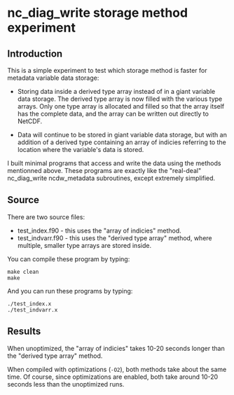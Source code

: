 nc_diag_write storage method experiment
========================================

Introduction
-------------
This is a simple experiment to test which storage method is faster for
metadata variable data storage:

 * Storing data inside a derived type array instead of in a giant
   variable data storage. The derived type array is now filled
   with the various type arrays. Only one type array is allocated and
   filled so that the array itself has the complete data, and the array
   can be written out directly to NetCDF.
   
 * Data will continue to be stored in giant variable data storage, but
   with an addition of a derived type containing an array of indicies
   referring to the location where the variable's data is stored.

I built minimal programs that access and write the data using the
methods mentionned above. These programs are exactly like the
"real-deal" nc_diag_write ncdw_metadata subroutines, except extremely
simplified.

Source
-------
There are two source files:

 * test_index.f90 - this uses the "array of indicies" method.
 * test_indvarr.f90 - this uses the "derived type array" method, where
   multiple, smaller type arrays are stored inside.

You can compile these program by typing:

    make clean
    make

And you can run these programs by typing:

    ./test_index.x
    ./test_indvarr.x

Results
--------
When unoptimized, the "array of indicies" takes 10-20 seconds longer
than the "derived type array" method.

When compiled with optimizations (`-O2`), both methods take about the
same time. Of course, since optimizations are enabled, both take around
10-20 seconds less than the unoptimized runs.
